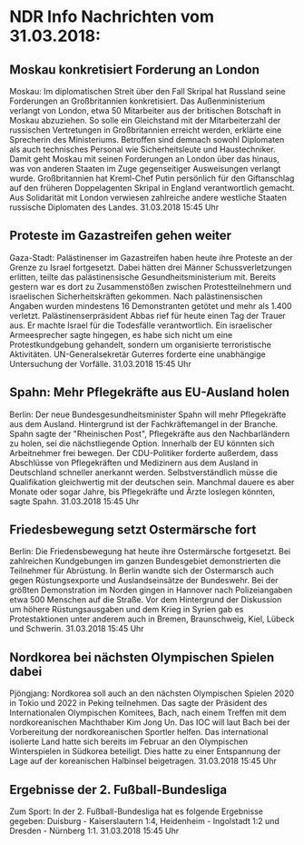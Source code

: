# NDR Info Nachrichten vom 31.03.2018:


## Moskau konkretisiert Forderung an London
Moskau: Im diplomatischen Streit über den Fall Skripal hat Russland seine Forderungen an Großbritannien konkretisiert. Das Außenministerium verlangt von London, etwa 50 Mitarbeiter aus der britischen Botschaft in Moskau abzuziehen. So solle ein Gleichstand mit der Mitarbeiterzahl der russischen Vertretungen in Großbritannien erreicht werden, erklärte eine Sprecherin des Ministeriums. Betroffen sind demnach sowohl Diplomaten als auch technisches Personal wie Sicherheitsleute und Haustechniker. Damit geht Moskau mit seinen Forderungen an London über das hinaus, was von anderen Staaten im Zuge gegenseitiger Ausweisungen verlangt wurde. Großbritannien hat Kreml-Chef Putin persönlich für den Giftanschlag auf den früheren Doppelagenten Skripal in England verantwortlich gemacht. Aus Solidarität mit London verwiesen zahlreiche andere westliche Staaten russische Diplomaten des Landes. 31.03.2018 15:45 Uhr 

## Proteste im Gazastreifen gehen weiter
Gaza-Stadt: Palästinenser im Gazastreifen haben heute ihre Proteste an der Grenze zu Israel fortgesetzt. Dabei hätten drei Männer Schussverletzungen erlitten, teilte das palästinensische Gesundheitsministerium mit. Bereits gestern war es dort zu Zusammenstößen zwischen Protestteilnehmern und israelischen Sicherheitskräften gekommen. Nach palästinensischen Angaben wurden mindestens 16 Demonstranten getötet und mehr als 1.400 verletzt. Palästinenserpräsident Abbas rief für heute einen Tag der Trauer aus. Er machte Israel für die Todesfälle verantwortlich. Ein israelischer Armeesprecher sagte hingegen, es habe sich nicht um eine Protestkundgebung gehandelt, sondern um organisierte terroristische Aktivitäten. UN-Generalsekretär Guterres forderte eine unabhängige Untersuchung der Vorfälle. 31.03.2018 15:45 Uhr 

## Spahn: Mehr Pflegekräfte aus EU-Ausland holen
Berlin: Der neue Bundesgesundheitsminister Spahn will mehr Pflegekräfte aus dem Ausland. Hintergrund ist der Fachkräftemangel in der Branche. Spahn sagte der "Rheinischen Post", Pflegekräfte aus den Nachbarländern zu holen, sei die nächstliegende Option. Innerhalb der EU könnten sich Arbeitnehmer frei bewegen. Der CDU-Politiker forderte außerdem, dass Abschlüsse von Pflegekräften und Medizinern aus dem Ausland in Deutschland schneller anerkannt werden. Selbstverständlich müsse die Qualifikation gleichwertig mit der deutschen sein. Manchmal dauere es aber Monate oder sogar Jahre, bis Pflegekräfte und Ärzte loslegen könnten, sagte Spahn. 31.03.2018 15:45 Uhr 

## Friedesbewegung setzt Ostermärsche fort
Berlin: Die Friedensbewegung hat heute ihre Ostermärsche fortgesetzt. Bei zahlreichen Kundgebungen im ganzen Bundesgebiet demonstrierten die Teilnehmer für Abrüstung. In Berlin wandte sich der Ostermarsch auch gegen Rüstungsexporte und Auslandseinsätze der Bundeswehr. Bei der größten Demonstration im Norden gingen in  Hannover nach Polizeiangaben etwa 500 Menschen auf die Straße. Vor dem Hintergrund der Diskussion um höhere Rüstungsausgaben und dem Krieg in Syrien gab es Protestaktionen unter anderem auch in Bremen, Braunschweig, Kiel, Lübeck und Schwerin. 31.03.2018 15:45 Uhr 

## Nordkorea bei nächsten Olympischen Spielen dabei
Pjöngjang: Nordkorea soll auch an den nächsten Olympischen Spielen 2020 in Tokio und 2022 in Peking teilnehmen. Das sagte der Präsident des Internationalen Olympischen Komitees, Bach, nach einem Treffen mit dem nordkoreanischen Machthaber Kim Jong Un. Das IOC will laut Bach bei der Vorbereitung der nordkoreanischen Sportler helfen. Das international isolierte Land hatte sich bereits im Februar an den Olympischen Winterspielen in Südkorea beteiligt. Dies hatte zu einer Entspannung der Lage auf der koreanischen Halbinsel beigetragen. 31.03.2018 15:45 Uhr 

## Ergebnisse der 2. Fußball-Bundesliga
Zum Sport: In der 2. Fußball-Bundesliga hat es folgende Ergebnisse gegeben: Duisburg - Kaiserslautern 1:4,
Heidenheim - Ingolstadt     1:2
und
Dresden - Nürnberg 1:1. 31.03.2018 15:45 Uhr 
